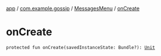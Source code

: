[app](../../index.md) / [com.example.gossip](../index.md) / [MessagesMenu](index.md) / [onCreate](./on-create.md)

# onCreate

`protected fun onCreate(savedInstanceState: Bundle?): `[`Unit`](https://kotlinlang.org/api/latest/jvm/stdlib/kotlin/-unit/index.html)